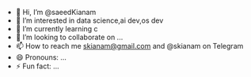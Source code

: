 - 👋 Hi, I’m @saeedKianam
- 👀 I’m interested in data science,ai dev,os dev
- 🌱 I’m currently learning c
- 💞️ I’m looking to collaborate on ...
- 📫 How to reach me skianam@gmail.com and @skianam on Telegram
- 😄 Pronouns: ...
- ⚡ Fun fact: ...

<!---
saeedKianam/saeedKianam is a ✨ special ✨ repository because its `README.md` (this file) appears on your GitHub profile.
You can click the Preview link to take a look at your changes.
--->
